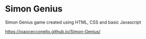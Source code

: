 # Simon Genius
 Simon Genius game created using HTML, CSS and basic Javascript 
 
 https://joaocecconello.github.io/Simon-Genius/

